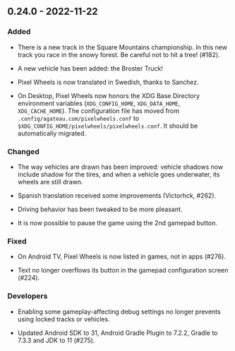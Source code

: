 ## 0.24.0 - 2022-11-22

### Added

- There is a new track in the Square Mountains championship. In this new track you race in the snowy forest. Be careful not to hit a tree! (#182).

- A new vehicle has been added: the Broster Truck!

- Pixel Wheels is now translated in Swedish, thanks to Sanchez.

- On Desktop, Pixel Wheels now honors the XDG Base Directory environment variables (`XDG_CONFIG_HOME`, `XDG_DATA_HOME`, `XDG_CACHE_HOME`). The configuration file has moved from `.config/agateau.com/pixelwheels.conf` to `$XDG_CONFIG_HOME/pixelwheels/pixelwheels.conf`. It should be automatically migrated.

### Changed

- The way vehicles are drawn has been improved: vehicle shadows now include shadow for the tires, and when a vehicle goes underwater, its wheels are still drawn.

- Spanish translation received some improvements (Victorhck, #262).

- Driving behavior has been tweaked to be more pleasant.

- It is now possible to pause the game using the 2nd gamepad button.

### Fixed

- On Android TV, Pixel Wheels is now listed in games, not in apps (#276).

- Text no longer overflows its button in the gamepad configuration screen (#224).

### Developers

- Enabling some gameplay-affecting debug settings no longer prevents using locked tracks or vehicles.

- Updated Android SDK to 31, Android Gradle Plugin to 7.2.2, Gradle to 7.3.3 and JDK to 11 (#275).
